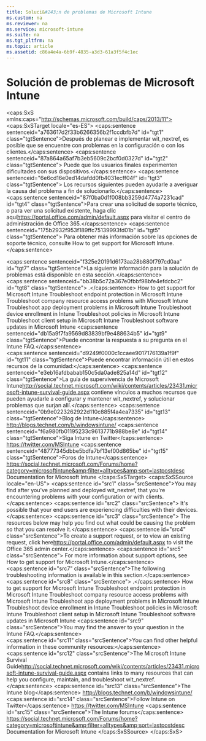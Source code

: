 ```yaml
---
title: Soluci&#243;n de problemas de Microsoft Intune
ms.custom: na
ms.reviewer: na
ms.service: microsoft-intune
ms.suite: na
ms.tgt_pltfrm: na
ms.topic: article
ms.assetid: c86a4e4a-6b9f-4835-a3d3-61a3f5f4c1ec
---
```

# Soluci&#243;n de problemas de Microsoft Intune
<?xml version="1.0" encoding="utf-8"?>
<caps:SxS xmlns:caps="http://schemas.microsoft.com/build/caps/2013/11">
  <caps:SxSTarget locale="es-ES">
    <developerConceptualDocument xsi:schemaLocation="http://ddue.schemas.microsoft.com/authoring/2003/5 http://dduestorage.blob.core.windows.net/ddueschema/developer.xsd" xmlns="http://ddue.schemas.microsoft.com/authoring/2003/5" xmlns:xsi="http://www.w3.org/2001/XMLSchema-instance" xmlns:xlink="http://www.w3.org/1999/xlink">
      <introduction>
        <para>
          <caps:sentence sentenceid="a763617d2f33b6266356b2f1ccdbfb7d" id="tgt1" class="tgtSentence">Después de planear e implementar <token>wit_nextref</token>, es posible que se encuentre con problemas en la configuración o con los clientes.</caps:sentence>
          <caps:sentence sentenceid="87a864a65af7b3eb5609c2bcf0d0327d" id="tgt2" class="tgtSentence"> Puede que los usuarios finales experimenten dificultades con sus dispositivos.</caps:sentence>
          <caps:sentence sentenceid="6e6cd16e0ed14dafdd0fb4031ecff04f" id="tgt3" class="tgtSentence"> Los recursos siguientes pueden ayudarle a averiguar la causa del problema a fin de solucionarlo.</caps:sentence>
        </para>
        <alert class="note">
          <para>
            <caps:sentence sentenceid="87f0ba0d1f008bb3259d4774a7231cad" id="tgt4" class="tgtSentence">Para crear una solicitud de soporte técnico, o para ver una solicitud existente, haga clic <externalLink><linkText>aquí</linkText><linkUri>https://portal.office.com/admin/default.aspx</linkUri></externalLink> para visitar el centro de administración de Office 365.</caps:sentence>
            <caps:sentence sentenceid="175b2932f953f189ffc75139993fd01b" id="tgt5" class="tgtSentence"> Para obtener más información sobre las opciones de soporte técnico, consulte <link xlink:href="4682b6b6-c9ef-483e-a6de-b8830cb98b63">How to get support for Microsoft Intune</link>.</caps:sentence>
          </para>
        </alert>
      </introduction>
      <section>
        <title>
          <caps:sentence sentenceid="5156354507a29b240a8b54ddf48620b4" id="tgt6" class="tgtSentence">Solución de problemas de recursos</caps:sentence>
        </title>
        <content>
          <para>
            <caps:sentence sentenceid="f325e20191d6173aa28b880f797cd0aa" id="tgt7" class="tgtSentence">La siguiente información para la solución de problemas está disponible en esta sección.</caps:sentence>
            <caps:sentence sentenceid="bb38b5c72a367e0fbbf98bfe4efdcbc2" id="tgt8" class="tgtSentence"> .</caps:sentence>
          </para>
          <list class="bullet">
            <listItem>
              <para>
                <link xlink:href="4682b6b6-c9ef-483e-a6de-b8830cb98b63">How to get support for Microsoft Intune</link>
              </para>
            </listItem>
            <listItem>
              <para>
                <link xlink:href="e31df2d2-bb1b-491b-9a71-04e0b18829c1">Troubleshoot endpoint protection in Microsoft Intune</link>
              </para>
            </listItem>
            <listItem>
              <para>
                <link xlink:href="40622ced-6029-4abf-873e-b51d2b51934c">Troubleshoot company resource access problems with Microsoft Intune</link>
              </para>
            </listItem>
            <listItem>
              <para>
                <link xlink:href="28ac298e-fb73-4c1c-b3fd-8336639e05e6">Troubleshoot app deployment problems in Microsoft Intune</link>
              </para>
            </listItem>
            <listItem>
              <para>
                <link xlink:href="6982ba0e-90ff-4fc4-9594-55797e504b62">Troubleshoot device enrollment in Intune</link>
              </para>
            </listItem>
            <listItem>
              <para>
                <link xlink:href="99fb6db6-21c5-46cd-980d-50f063ab8ab8">Troubleshoot policies in Microsoft Intune</link>
              </para>
            </listItem>
            <listItem>
              <para>
                <link xlink:href="e46d292b-1d16-46db-a87f-d53eefa4d22a">Troubleshoot client setup in Microsoft Intune</link>
              </para>
            </listItem>
            <listItem>
              <para>
                <link xlink:href="d17b70f4-17b4-4d89-88fd-70fa4f34fbea">Troubleshoot software updates in Microsoft Intune</link>
              </para>
            </listItem>
          </list>
          <alert class="note">
            <para>
              <caps:sentence sentenceid="db15a9f7fa9569d83839bf9e488634b5" id="tgt9" class="tgtSentence">Puede encontrar la respuesta a su pregunta en el <link xlink:href="a8126cca-9ec4-454b-a20b-dc1bb6797327">Intune FAQ</link>.</caps:sentence>
            </para>
          </alert>
        </content>
      </section>
      <section>
        <title>
          <caps:sentence sentenceid="468024e87f6ad0a3a6ed783f0f8a47ac" id="tgt10" class="tgtSentence">Recursos de la Comunidad</caps:sentence>
        </title>
        <content>
          <para>
            <caps:sentence sentenceid="d9249f0000c1ccaee9017176139a1f9f" id="tgt11" class="tgtSentence">Puede encontrar información útil en estos recursos de la comunidad:</caps:sentence>
          </para>
          <list class="bullet">
            <listItem>
              <para>
                <caps:sentence sentenceid="e3eb16afdbabab150c5da0ade825a14d" id="tgt12" class="tgtSentence">La <externalLink><linkText>guía de supervivencia de Microsoft Intune</linkText><linkUri>http://social.technet.microsoft.com/wiki/contents/articles/23431.microsoft-intune-survival-guide.aspx</linkUri></externalLink> contiene vínculos a muchos recursos que pueden ayudarle a configurar y mantener <token>wit_nextref</token>, y solucionar problemas que surjan allí.</caps:sentence>
              </para>
            </listItem>
            <listItem>
              <para>
                <externalLink>
                  <linkText>
                    <caps:sentence sentenceid="0b9e0223262922d110c885f4a4ea7335" id="tgt13" class="tgtSentence">Blog de Intune</caps:sentence>
                  </linkText>
                  <linkUri>http://blogs.technet.com/b/windowsintune/</linkUri>
                </externalLink>
              </para>
            </listItem>
            <listItem>
              <para>
                <externalLink>
                  <linkText>
                    <caps:sentence sentenceid="f6a980fb01195233c9613771b988be8e" id="tgt14" class="tgtSentence">Siga Intune en Twitter</caps:sentence>
                  </linkText>
                  <linkUri>https://twitter.com/MSIntune</linkUri>
                </externalLink>
              </para>
            </listItem>
            <listItem>
              <para>
                <externalLink>
                  <linkText>
                    <caps:sentence sentenceid="48777345dbbe5bdfa7bf13ef00d865be" id="tgt15" class="tgtSentence">Foros de Intune</caps:sentence>
                  </linkText>
                  <linkUri>https://social.technet.microsoft.com/Forums/home?category=microsoftintune&amp;filter=alltypes&amp;sort=lastpostdesc</linkUri>
                </externalLink>
              </para>
            </listItem>
          </list>
        </content>
      </section>
      <relatedTopics>
        <link xlink:href="23f29e82-d6c5-409b-bff8-58ff02540117">Documentation for Microsoft Intune</link>
      </relatedTopics>
    </developerConceptualDocument>
  </caps:SxSTarget>
  <caps:SxSSource locale="en-US">
    <developerConceptualDocument xsi:schemaLocation="http://ddue.schemas.microsoft.com/authoring/2003/5 http://dduestorage.blob.core.windows.net/ddueschema/developer.xsd" xmlns="http://ddue.schemas.microsoft.com/authoring/2003/5" xmlns:xsi="http://www.w3.org/2001/XMLSchema-instance" xmlns:xlink="http://www.w3.org/1999/xlink">
      <introduction>
        <para>
          <caps:sentence id="src1" class="srcSentence">You may find  after you've planned and deployed <token>wit_nextref</token>, that you're encountering problems with your configuration or with clients.</caps:sentence>
          <caps:sentence id="src2" class="srcSentence"> It's possible that your end users are experiencing difficulties with their devices.</caps:sentence>
          <caps:sentence id="src3" class="srcSentence"> The resources below may help you find out what could be causing the problem so that you can resolve it.</caps:sentence>
        </para>
        <alert class="note">
          <para>
            <caps:sentence id="src4" class="srcSentence">To create a support request, or to view an existing request,  click <externalLink><linkText>here</linkText><linkUri>https://portal.office.com/admin/default.aspx</linkUri></externalLink> to visit the Office 365 admin center.</caps:sentence>
            <caps:sentence id="src5" class="srcSentence"> For more information about support options, see <link xlink:href="4682b6b6-c9ef-483e-a6de-b8830cb98b63">How to get support for Microsoft Intune</link>.</caps:sentence>
          </para>
        </alert>
      </introduction>
      <section>
        <title>
          <caps:sentence id="src6" class="srcSentence">Troubleshooting resources</caps:sentence>
        </title>
        <content>
          <para>
            <caps:sentence id="src7" class="srcSentence">The following troubleshooting information is available in this section.</caps:sentence>
            <caps:sentence id="src8" class="srcSentence"> .</caps:sentence>
          </para>
          <list class="bullet">
            <listItem>
              <para>
                <link xlink:href="4682b6b6-c9ef-483e-a6de-b8830cb98b63">How to get support for Microsoft Intune</link>
              </para>
            </listItem>
            <listItem>
              <para>
                <link xlink:href="e31df2d2-bb1b-491b-9a71-04e0b18829c1">Troubleshoot endpoint protection in Microsoft Intune</link>
              </para>
            </listItem>
            <listItem>
              <para>
                <link xlink:href="40622ced-6029-4abf-873e-b51d2b51934c">Troubleshoot company resource access problems with Microsoft Intune</link>
              </para>
            </listItem>
            <listItem>
              <para>
                <link xlink:href="28ac298e-fb73-4c1c-b3fd-8336639e05e6">Troubleshoot app deployment problems in Microsoft Intune</link>
              </para>
            </listItem>
            <listItem>
              <para>
                <link xlink:href="6982ba0e-90ff-4fc4-9594-55797e504b62">Troubleshoot device enrollment in Intune</link>
              </para>
            </listItem>
            <listItem>
              <para>
                <link xlink:href="99fb6db6-21c5-46cd-980d-50f063ab8ab8">Troubleshoot policies in Microsoft Intune</link>
              </para>
            </listItem>
            <listItem>
              <para>
                <link xlink:href="e46d292b-1d16-46db-a87f-d53eefa4d22a">Troubleshoot client setup in Microsoft Intune</link>
              </para>
            </listItem>
            <listItem>
              <para>
                <link xlink:href="d17b70f4-17b4-4d89-88fd-70fa4f34fbea">Troubleshoot software updates in Microsoft Intune</link>
              </para>
            </listItem>
          </list>
          <alert class="note">
            <para>
              <caps:sentence id="src9" class="srcSentence">You may find the answer to your question in the <link xlink:href="a8126cca-9ec4-454b-a20b-dc1bb6797327">Intune FAQ</link>.</caps:sentence>
            </para>
          </alert>
        </content>
      </section>
      <section>
        <title>
          <caps:sentence id="src10" class="srcSentence">Community resources</caps:sentence>
        </title>
        <content>
          <para>
            <caps:sentence id="src11" class="srcSentence">You can find other helpful information in these community resources:</caps:sentence>
          </para>
          <list class="bullet">
            <listItem>
              <para>
                <caps:sentence id="src12" class="srcSentence">The <externalLink><linkText>Microsoft Intune Survival Guide</linkText><linkUri>http://social.technet.microsoft.com/wiki/contents/articles/23431.microsoft-intune-survival-guide.aspx</linkUri></externalLink> contains links to many resources that can help you configure, maintain, and troubleshoot <token>wit_nextref</token>.</caps:sentence>
              </para>
            </listItem>
            <listItem>
              <para>
                <externalLink>
                  <linkText>
                    <caps:sentence id="src13" class="srcSentence">The Intune blog</caps:sentence>
                  </linkText>
                  <linkUri>http://blogs.technet.com/b/windowsintune/</linkUri>
                </externalLink>
              </para>
            </listItem>
            <listItem>
              <para>
                <externalLink>
                  <linkText>
                    <caps:sentence id="src14" class="srcSentence">Follow Intune on Twitter</caps:sentence>
                  </linkText>
                  <linkUri>https://twitter.com/MSIntune</linkUri>
                </externalLink>
              </para>
            </listItem>
            <listItem>
              <para>
                <externalLink>
                  <linkText>
                    <caps:sentence id="src15" class="srcSentence">The Intune forums</caps:sentence>
                  </linkText>
                  <linkUri>https://social.technet.microsoft.com/Forums/home?category=microsoftintune&amp;filter=alltypes&amp;sort=lastpostdesc</linkUri>
                </externalLink>
              </para>
            </listItem>
          </list>
        </content>
      </section>
      <relatedTopics>
        <link xlink:href="23f29e82-d6c5-409b-bff8-58ff02540117">Documentation for Microsoft Intune</link>
      </relatedTopics>
    </developerConceptualDocument>
  </caps:SxSSource>
</caps:SxS>